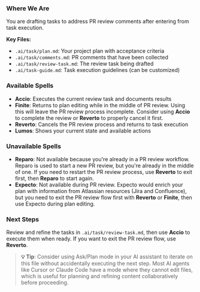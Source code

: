 ### Where We Are

You are drafting tasks to address PR review comments after entering from task execution.

**Key Files:**

- `.ai/task/plan.md`: Your project plan with acceptance criteria
- `.ai/task/comments.md`: PR comments that have been collected
- `.ai/task/review-task.md`: The review task being drafted
- `.ai/task-guide.md`: Task execution guidelines (can be customized)

### Available Spells

- **Accio**: Executes the current review task and documents results
- **Finite**: Returns to plan editing while in the middle of PR review. Using this will leave the PR review process incomplete. Consider using **Accio** to complete the review or **Reverto** to properly cancel it first.
- **Reverto**: Cancels the PR review process and returns to task execution
- **Lumos**: Shows your current state and available actions

### Unavailable Spells

- **Reparo**: Not available because you're already in a PR review workflow. Reparo is used to start a new PR review, but you're already in the middle of one. If you need to restart the PR review process, use **Reverto** to exit first, then **Reparo** to start again.
- **Expecto**: Not available during PR review. Expecto would enrich your plan with information from Atlassian resources (Jira and Confluence), but you need to exit the PR review flow first with **Reverto** or **Finite**, then use Expecto during plan editing.

### Next Steps

Review and refine the tasks in `.ai/task/review-task.md`, then use **Accio** to execute them when ready. If you want to exit the PR review flow, use **Reverto**.

> **💡 Tip**: Consider using Ask/Plan mode in your AI assistant to iterate on this file without accidentally executing the next step. Most AI agents like Cursor or Claude Code have a mode where they cannot edit files, which is useful for planning and refining content collaboratively before proceeding.
